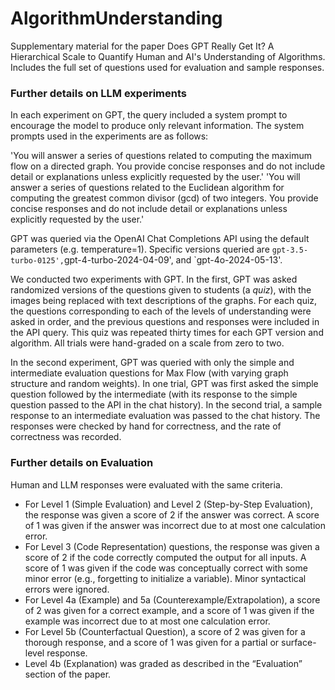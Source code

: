# AlgorithmUnderstanding
Supplementary material for the paper Does GPT Really Get It? A Hierarchical Scale to Quantify Human and AI's Understanding of Algorithms. Includes the full set of questions used for evaluation and sample responses. 


### Further details on LLM experiments
In each experiment on GPT, the query included a system prompt to encourage the model to produce only relevant information. The system prompts used in the experiments are as follows: 

'You will answer a series of questions related to computing the maximum flow on a directed graph. You provide concise responses and do not include detail or explanations unless explicitly requested by the user.'
'You will answer a series of questions related to the Euclidean algorithm for computing the greatest common divisor (gcd) of two integers. You provide concise responses and do not include detail or explanations unless explicitly requested by the user.'


GPT was queried via the OpenAI Chat Completions API using the default parameters (e.g. temperature=1). Specific versions queried are `gpt-3.5-turbo-0125',`gpt-4-turbo-2024-04-09', and `gpt-4o-2024-05-13'. 

We conducted two experiments with GPT. In the first, GPT was asked randomized versions of the questions given to students (a *quiz*), with the images being replaced with text descriptions of the graphs. For each quiz, the questions corresponding to each of the levels of understanding were asked in order, and the previous questions and responses were included in the API query. This quiz was repeated thirty times for each GPT version and algorithm. All trials were hand-graded on a scale from zero to two. 

In the second experiment, GPT was queried with only the simple and intermediate evaluation questions for Max Flow (with varying graph structure and random weights). In one trial, GPT was first asked the simple question followed by the intermediate (with its response to the simple question passed to the API in the chat history). In the second trial, a sample response to an intermediate evaluation was passed to the chat history. The responses were checked by hand for correctness, and the rate of correctness was recorded. 

### Further details on Evaluation
Human and LLM responses were evaluated with the same criteria.
* For Level 1 (Simple Evaluation) and Level 2 (Step-by-Step Evaluation), the response was given a score of 2 if the answer was correct. A score of 1 was given if the answer was incorrect due to at most one calculation error.
* For Level 3 (Code Representation) questions, the response was given a score of 2 if the code correctly computed the output for all inputs. A score of 1 was given if the code was conceptually correct with some minor error (e.g., forgetting to initialize a variable). Minor syntactical errors were ignored.
* For Level 4a (Example) and 5a (Counterexample/Extrapolation), a score of 2 was given for a correct example, and a score of 1 was given if the example was incorrect due to at most one calculation error.
* For Level 5b (Counterfactual Question), a score of 2 was given for a thorough response, and a score of 1 was given for a partial or surface-level response.
* Level 4b (Explanation) was graded as described in the “Evaluation” section of the paper.
